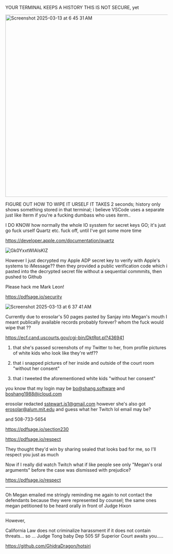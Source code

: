 YOUR TERMINAL KEEPS A HISTORY THIS IS NOT SECURE, yet 

<img width="567" alt="Screenshot 2025-03-13 at 6 45 31 AM" src="https://github.com/user-attachments/assets/412f156d-8597-4d8d-b13f-201f0c73ed9e" />


FIGURE OUT HOW TO WIPE IT URSELF IT TAKES 2 seconds; history only shows something stored in that terminal; i believe VSCode uses a separate just like Iterm if you're a fucking dumbass who uses iterm.. 

I DO KNOW how normally the whole IO sysstem for secret keys GO; it's just go fuck urself Quartz etc. fuck off, until I've got some more time

https://developer.apple.com/documentation/quartz

![Gk0YxxtWIAIsKlZ](https://github.com/user-attachments/assets/4a915498-2cb3-4221-a6fa-a16679358c18)

However I just decrypted my Apple ADP secret key to verify with Apple's systems to iMessage?? then they provided a public verification code which i pasted into the decrypted secret file without a sequential commmits, then pushed to Github

Please hack me Mark Leon!

https://pdfsage.io/security

![Screenshot 2025-03-13 at 6 37 41 AM](https://github.com/user-attachments/assets/4faf82fe-fe41-4776-806c-800ea8437164)

Currently due to erosolar's 50 pages pasted by Sanjay into Megan's mouth I meant publically available records probably forever? whom the fuck would wipe that ?? 

https://ecf.cand.uscourts.gov/cgi-bin/DktRpt.pl?436941

1. that she's passed screenshots of my Twitter to her, from profile pictures of white kids who look like they're wtf??

2. that i snapped pictures of her inside and outside of the court room "without her consent"

3. that i tweeted the aforementioned white kids "without her consent"

you know that my login may be bo@shang.software and boshang1988@icloud.com 

erosolar redacted sstewart.is1@gmail.com however she's also got erosolar@alum.mit.edu and guess what her Twitch lol email may be?

and 508-733-5654

https://pdfsage.io/section230

https://pdfsage.io/respect

They thought they'd win by sharing sealed that looks bad for me, so I'll respect you just as much

Now if I really did watch Twitch what if like people see only "Megan's oral arguments" before the case was dismissed with prejudice?


https://pdfsage.io/respect

-----





Oh Megan emailed me stringly reminding me again to not contact the defendants because they were represented by counsel; the same ones megan petitioned to be heard orally in front of Judge Hixon

----

However,

California Law does not criminalize harassment if it does not contain threats... so ... Judge Tong baby Dep 505 SF Superior Court awaits you.....

https://github.com/GhidraDragon/hotsiri
